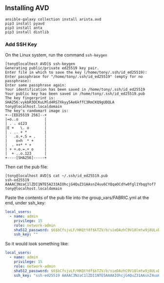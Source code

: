 ## Installing AVD

```
ansible-galaxy collection install arista.avd
pip3 install pyavd
pip3 install anta
pip3 install distlib
```
### Add SSH Key

On the Linux system, run the command `ssh-keygen`

```
[tony@localhost AVD]$ ssh-keygen 
Generating public/private ed25519 key pair.
Enter file in which to save the key (/home/tony/.ssh/id_ed25519): 
Enter passphrase for "/home/tony/.ssh/id_ed25519" (empty for no passphrase): 
Enter same passphrase again: 
Your identification has been saved in /home/tony/.ssh/id_ed25519
Your public key has been saved in /home/tony/.ssh/id_ed25519.pub
The key fingerprint is:
SHA256:vykbR3OCKuLMld4RS7Xkyy5Ae6kffC3RmCKQ9gUDQLA tony@localhost.localdomain
The key's randomart image is:
+--[ED25519 256]--+
|=o..o            |
| . . o123        |
|E +   \. o       |
| . .. + *        |
|   .o.+.S = .    |
|    o=h  * +     |
|  . ++* * +      |
| + +.o.=.+ o     |
|  + ..o.123      |
+----[SHA256]-----+
```
Then cat the pub file: 
```
[tony@localhost AVD]$ cat ~/.ssh/id_ed25519.pub 
ssh-ed25519 AAAAC3NzaC1lZDI1NTE5A233AIOhcjG4QuZ31AAsnZ4uu6CYQqaOCdYw0fgl1YbqgYof7 tony@localhost.localdomain
```
Paste the contents of the pub file into the group_vars/FABRIC.yml at the end, under ssh_key:

```yaml
local_users:
  - name: admin
    privilege: 15
    role: network-admin
    sha512_password: $6$bCfsjvLF/HKQtYdf$kTZV/b/sieDAzhC9V18lmtw9j8ULvDmBn3.lE/It4O67zBfm4xS4B11GxClPP8wI6j260318sctP/K/2/Duxk1 # This hashes out to "admin"
    ssh_key: ""
```
So it would look something like: 

```yaml
local_users:
  - name: admin
    privilege: 15
    role: network-admin
    sha512_password: $6$bCfsjvLF/HKQtYdf$kTZV/b/sieDAzhC9V18lmtw9j8ULvDmBn3.lE/It4O67zBfm4xS4B11GxClPP8wI6j260318sctP/K/2/Duxk1 # This hashes out to "admin"
    ssh_key: "ssh-ed25519 AAAAC3NzaC1lZDI1NTE5AAAAIOhcjG4QuZ31AAsnZ4uu6CYQqaOCdYw0fgl1YbqgYof7 tony@localhost.localdomain"
```



